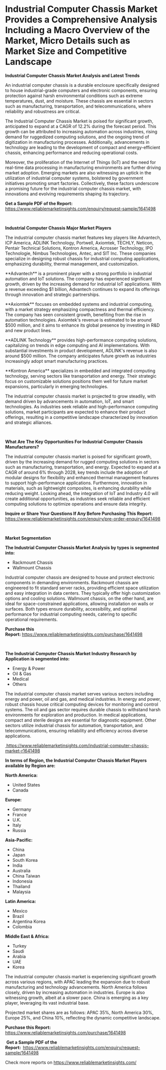 <p><h1>Industrial Computer Chassis Market Provides a Comprehensive Analysis Including a Macro Overview of the Market, Micro Details such as Market Size and Competitive Landscape</h1></p><p><strong>Industrial Computer Chassis Market Analysis and Latest Trends</strong></p>
<p><p>An industrial computer chassis is a durable enclosure specifically designed to house industrial-grade computers and electronic components, ensuring protection against harsh environmental conditions such as extreme temperatures, dust, and moisture. These chassis are essential in sectors such as manufacturing, transportation, and telecommunications, where reliability and robustness are critical.</p><p>The Industrial Computer Chassis Market is poised for significant growth, anticipated to expand at a CAGR of 12.2% during the forecast period. This growth can be attributed to increasing automation across industries, rising demand for ruggedized computing solutions, and the ongoing trend of digitization in manufacturing processes. Additionally, advancements in technology are leading to the development of compact and energy-efficient chassis, enhancing performance and reducing operational costs.</p><p>Moreover, the proliferation of the Internet of Things (IoT) and the need for real-time data processing in manufacturing environments are further driving market adoption. Emerging markets are also witnessing an uptick in the utilization of industrial computer systems, bolstered by government initiatives promoting smart factories. Collectively, these factors underscore a promising future for the industrial computer chassis market, with innovations and evolving requirements shaping its trajectory.</p></p>
<p><strong>Get a Sample PDF of the Report:&nbsp;</strong> <a href="https://www.reliablemarketinsights.com/enquiry/request-sample/1641498?utm_campaign=1887&utm_medium=2&utm_source=Github&utm_content=ia&utm_term=09022025&utm_id=industrial-computer-chassis">https://www.reliablemarketinsights.com/enquiry/request-sample/1641498</a></p>
<p>&nbsp;</p>
<p><strong>Industrial Computer Chassis Major Market Players</strong></p>
<p><p>The industrial computer chassis market features key players like Advantech, ICP America, ADLINK Technology, Portwell, Axiomtek, TECHLY, Neticon, Pentair Technical Solutions, Kontron America, Acrosser Technology, IPO Technologie, Nimbus Technologies, Antec, and SIT Inc. These companies specialize in designing robust chassis for industrial computing applications, emphasizing durability, thermal management, and customization.</p><p>**Advantech** is a prominent player with a strong portfolio in industrial automation and IoT solutions. The company has experienced significant growth, driven by the increasing demand for industrial IoT applications. With a revenue exceeding $1 billion, Advantech continues to expand its offerings through innovation and strategic partnerships.</p><p>**Axiomtek** focuses on embedded systems and industrial computing, with a market strategy emphasizing compactness and thermal efficiency. The company has seen consistent growth, benefiting from the rise in automation technologies. Axiomtek's revenue is estimated to be around $500 million, and it aims to enhance its global presence by investing in R&D and new product lines.</p><p>**ADLINK Technology** provides high-performance computing solutions, capitalizing on trends in edge computing and AI implementations. With substantial investments in product development, ADLINK's revenue is also around $500 million. The company anticipates future growth as industries increasingly adopt smart manufacturing practices.</p><p>**Kontron America** specializes in embedded and integrated computing technology, serving sectors like transportation and energy. Their strategic focus on customizable solutions positions them well for future market expansions, particularly in emerging technologies.</p><p>The industrial computer chassis market is projected to grow steadily, with demand driven by advancements in automation, IoT, and smart technologies. As industries seek reliable and high-performance computing solutions, market participants are expected to enhance their product offerings, resulting in a competitive landscape characterized by innovation and strategic alliances.</p></p>
<p>&nbsp;</p>
<p><strong>What Are The Key Opportunities For Industrial Computer Chassis Manufacturers?</strong></p>
<p><p>The industrial computer chassis market is poised for significant growth, driven by the increasing demand for rugged computing solutions in sectors such as manufacturing, transportation, and energy. Expected to expand at a CAGR of around 6% through 2028, key trends include the adoption of modular designs for flexibility and enhanced thermal management features to support high-performance applications. Furthermore, innovation in materials, such as lightweight composites, is enhancing durability while reducing weight. Looking ahead, the integration of IoT and Industry 4.0 will create additional opportunities, as industries seek reliable and efficient computing solutions to optimize operations and ensure data integrity.</p></p>
<p><strong>Inquire or Share Your Questions If Any Before Purchasing This Report:</strong> <a href="https://www.reliablemarketinsights.com/enquiry/pre-order-enquiry/1641498?utm_campaign=1887&utm_medium=2&utm_source=Github&utm_content=ia&utm_term=09022025&utm_id=industrial-computer-chassis">https://www.reliablemarketinsights.com/enquiry/pre-order-enquiry/1641498</a></p>
<p>&nbsp;</p>
<p><strong>Market Segmentation</strong></p>
<p><strong>The Industrial Computer Chassis Market Analysis by types is segmented into:</strong></p>
<p><ul><li>Rackmount Chassis</li><li>Wallmount Chassis</li></ul></p>
<p><p>Industrial computer chassis are designed to house and protect electronic components in demanding environments. Rackmount chassis are engineered to fit standard server racks, providing efficient space utilization and easy integration in data centers. They typically offer high customization options and cooling solutions. Wallmount chassis, on the other hand, are ideal for space-constrained applications, allowing installation on walls or surfaces. Both types ensure durability, accessibility, and optimal performance for industrial computing needs, catering to specific operational requirements.</p></p>
<p><strong>Purchase this Report:&nbsp;</strong><a href="https://www.reliablemarketinsights.com/purchase/1641498?utm_campaign=1887&utm_medium=2&utm_source=Github&utm_content=ia&utm_term=09022025&utm_id=industrial-computer-chassis">https://www.reliablemarketinsights.com/purchase/1641498</a></p>
<p>&nbsp;</p>
<p><strong>The Industrial Computer Chassis Market Industry Research by Application is segmented into:</strong></p>
<p><ul><li>Energy & Power</li><li>Oil & Gas</li><li>Medical</li><li>Others</li></ul></p>
<p><p>The industrial computer chassis market serves various sectors including energy and power, oil and gas, and medical industries. In energy and power, robust chassis house critical computing devices for monitoring and control systems. The oil and gas sector requires durable chassis to withstand harsh environments for exploration and production. In medical applications, compact and sterile designs are essential for diagnostic equipment. Other sectors utilize industrial chassis for automation, transportation, and telecommunications, ensuring reliability and efficiency across diverse applications.</p></p>
<p><a href="https://www.reliablemarketinsights.com/industrial-computer-chassis-market-r1641498?utm_campaign=1887&utm_medium=2&utm_source=Github&utm_content=ia&utm_term=09022025&utm_id=industrial-computer-chassis">&nbsp;https://www.reliablemarketinsights.com/industrial-computer-chassis-market-r1641498</a></p>
<p><strong>In terms of Region, the Industrial Computer Chassis Market Players available by Region are:</strong></p>
<p>
    <p> <strong> North America: </strong>
        <ul>
            <li>United States</li>
            <li>Canada</li>
        </ul>
        </p> 
    <p> <strong> Europe: </strong>
        <ul>
            <li>Germany</li>
            <li>France</li>
            <li>U.K.</li>
            <li>Italy</li>
            <li>Russia</li>
        </ul>
        </p> 
    <p> <strong> Asia-Pacific: </strong>
        <ul>
            <li>China</li>
            <li>Japan</li>
            <li>South Korea</li>
            <li>India</li>
            <li>Australia</li>
            <li>China Taiwan</li>
            <li>Indonesia</li>
            <li>Thailand</li>
            <li>Malaysia</li>
        </ul>
        </p> 
    <p> <strong> Latin America: </strong>
        <ul>
            <li>Mexico</li>
            <li>Brazil</li>
            <li>Argentina Korea</li>
            <li>Colombia</li>
        </ul>
        </p> 
    <p> <strong> Middle East & Africa: </strong>
        <ul>
            <li>Turkey</li>
            <li>Saudi</li>
            <li>Arabia</li>
            <li>UAE</li>
            <li>Korea</li>
        </ul>
    </p>
    </p>
<p><p>The industrial computer chassis market is experiencing significant growth across various regions, with APAC leading the expansion due to robust manufacturing and technology advancements. North America follows closely, driven by increasing automation in industries. Europe is also witnessing growth, albeit at a slower pace. China is emerging as a key player, leveraging its vast industrial base. </p><p>Projected market shares are as follows: APAC 35%, North America 30%, Europe 25%, and China 10%, reflecting the dynamic competitive landscape.</p></p>
<p><strong>Purchase this Report: </strong><a href="https://www.reliablemarketinsights.com/purchase/1641498?utm_campaign=1887&utm_medium=2&utm_source=Github&utm_content=ia&utm_term=09022025&utm_id=industrial-computer-chassis">https://www.reliablemarketinsights.com/purchase/1641498</a></p>
<p>&nbsp;<strong>Get a Sample PDF of the Report:&nbsp;&nbsp;</strong><a href="https://www.reliablemarketinsights.com/enquiry/request-sample/1641498?utm_campaign=1887&utm_medium=2&utm_source=Github&utm_content=ia&utm_term=09022025&utm_id=industrial-computer-chassis">https://www.reliablemarketinsights.com/enquiry/request-sample/1641498</a></p>
<p><strong></strong></p>
<p>Check more reports on <a href="https://www.reliablemarketinsights.com/?utm_campaign=1887&utm_medium=2&utm_source=Github&utm_content=ia&utm_term=09022025&utm_id=industrial-computer-chassis">https://www.reliablemarketinsights.com/</a></p>